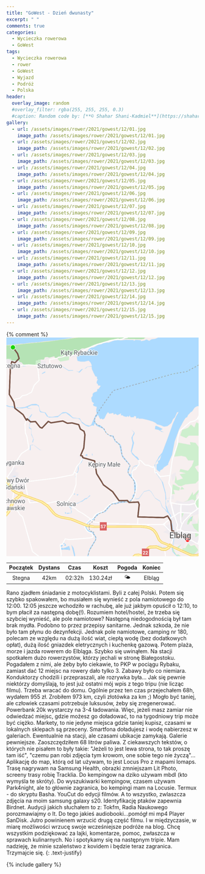 ```yaml
---
title: "GoWest - Dzień dwunasty"
excerpt: " "
comments: true
categories:
  - Wycieczka rowerowa
  - GoWest
tags:
  - Wycieczka rowerowa
  - rower
  - GoWest
  - Wyjazd
  - Podróż
  - Polska
header:
  overlay_image: random
  #overlay_filter: rgba(255, 255, 255, 0.3)
  #caption: Random code by: [**© Shahar Shani-Kadmiel**](https://shaharkadmiel.github.io)"
gallery:
  - url: /assets/images/rower/2021/gowest/12/01.jpg
    image_path: /assets/images/rower/2021/gowest/12/01.jpg        
  - url: /assets/images/rower/2021/gowest/12/02.jpg
    image_path: /assets/images/rower/2021/gowest/12/02.jpg        
  - url: /assets/images/rower/2021/gowest/12/03.jpg
    image_path: /assets/images/rower/2021/gowest/12/03.jpg        
  - url: /assets/images/rower/2021/gowest/12/04.jpg
    image_path: /assets/images/rower/2021/gowest/12/04.jpg        
  - url: /assets/images/rower/2021/gowest/12/05.jpg
    image_path: /assets/images/rower/2021/gowest/12/05.jpg        
  - url: /assets/images/rower/2021/gowest/12/06.jpg
    image_path: /assets/images/rower/2021/gowest/12/06.jpg        
  - url: /assets/images/rower/2021/gowest/12/07.jpg
    image_path: /assets/images/rower/2021/gowest/12/07.jpg        
  - url: /assets/images/rower/2021/gowest/12/08.jpg
    image_path: /assets/images/rower/2021/gowest/12/08.jpg        
  - url: /assets/images/rower/2021/gowest/12/09.jpg
    image_path: /assets/images/rower/2021/gowest/12/09.jpg        
  - url: /assets/images/rower/2021/gowest/12/10.jpg
    image_path: /assets/images/rower/2021/gowest/12/10.jpg        
  - url: /assets/images/rower/2021/gowest/12/11.jpg
    image_path: /assets/images/rower/2021/gowest/12/11.jpg        
  - url: /assets/images/rower/2021/gowest/12/12.jpg
    image_path: /assets/images/rower/2021/gowest/12/12.jpg        
  - url: /assets/images/rower/2021/gowest/12/13.jpg
    image_path: /assets/images/rower/2021/gowest/12/13.jpg        
  - url: /assets/images/rower/2021/gowest/12/14.jpg
    image_path: /assets/images/rower/2021/gowest/12/14.jpg        
  - url: /assets/images/rower/2021/gowest/12/15.jpg
    image_path: /assets/images/rower/2021/gowest/12/15.jpg         
---
```

{% comment %} 
![mapka](/assets/images/rower/2021/gowest/12/mapka.png)

|Początek|Dystans|Czas|Koszt|Pogoda|Koniec|
|:---:|:---:|:---:|:---:|:---:|:---:|
|Stegna|42km|02:32h|130.24zł|🌤️|Elbląg| 

Rano zjadłem śniadanie z motocyklistami. Byli z całej Polski. Potem się szybko spakowałem, bo musiałem się wynieść z pola namiotowego  do 12:00. 12:05 jeszcze wchodziło w rachubę, ale już jakbym opuścił o 12:10, to bym płacił za następną dobę(!). Rozumiem hotel/hostel, że trzeba się szybciej wynieść, ale pole namiotowe? Następną niedogodnością był tam brak mydła. Podobno to przez przepisy sanitarne. Jednak szkoda, że nie było tam płynu do dezynfekcji. Jednak pole namiotowe, camping nr 180, polecam ze względu na dużą ilość wiat, ciepłą wodę (bez dodatkowych opłat), dużą ilość gniazdek eletrycznych i kuchenkę gazową. Potem plaża, morze i jazda rowerem do Elbląga. Szybko się uwinąłem. Na stacji spotkałem dużo rowerzystów, którzy jechali w stronę Białegostoku. Pogadałem z nimi, ale żeby było ciekawie, to PKP w pociągu Rybaku, zamiast dać 12 miejsc na rowery dało tylko 3. Zabawy było co niemiara. Konduktorzy chodzili i przepraszali, ale rozrywka była... Jak się pewnie niektórzy domyślają, to jest już ostatni mój wpis z tego tripu (nie licząc filmu). Trzeba wracać do domu. Ogólnie przez ten czas przejechałem 68h, wydałem 955 zł. Zrobiłem 973 km, czyli złotówka za km ;) Mogło być taniej, ale człowiek czasami potrzebuje luksusów, żeby się zregenerować. Powerbank 20k wystarczy na 3-4 ładowania. Więc, jeżeli masz zamiar nie odwiedzać miejsc, gdzie możesz go doładować, to na tygodniowy trip może być ciężko. Markety, to nie jedyne miejsca gdzie taniej kupisz, czasami w lokalnych sklepach są przeceny. Smartfona doładujesz i wodę nabierzesz w galeriach. Ewentualnie na stacji, ale czasami ubikacje zamykają. Galerie pewniejsze. Zaoszczędziłem 68 litrów paliwa. Z ciekawszych tekstów, o których nie pisałem to były takie: "Jeżeli to jest lewa strona, to tak proszę tam iść", "czemu pan robi zdjęcia tym krowom, one sobie tego nie życzą"... Aplikację do map, którą od lat używam, to jest Locus Pro  z mapami lomaps. Trasę nagrywam na Samsung Health, obrazki zmniejszam Lit Photo, screeny trasy robię Tracklia. Do kempingow na dziko używam mbdl (kto wymyśla te skróty). Do wyszukiwarki kempingow, czasem używam Park4night, ale to głównie zagranica, bo kempingi mam na Locusie. Termux - do skryptu Basha. YouCut do edycji filmów. A to wszystko, zwlaszcza zdjęcia na moim samsung galaxy s20. Identyfikację ptaków zapewnia Birdnet. Audycji jakich słuchałem to z: Tokfm, Radia Naukowego porozmawiajmy o It. Do tego jakieś audiobooki...pomógł mi mp4 Player SanDisk. Jutro powinienem wrzucić drugą część filmu. I w międzyczasie, w miarę możliwości wrzucę swoje wcześniejsze podróże na blog. Chcę wszystkim podziękować za lajki, komentarze, pomoc, zwłaszcza w sprawach kulinarnych. No i spotykamy się na następnym tripie. Mam nadzieję, że minie szaleństwo z kovidem i będzie teraz zagranica. Trzymajcie się. 
{: .text-justify}

<!-- {% include gallery caption="Najciekawsze zdjęcia z dzisiejszego dnia" %} -->

{% include gallery %}


